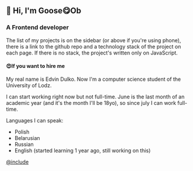 ## 👋 Hi, I'm Goose😋Ob
### A Frontend developer

The list of my projects is on the sidebar (or above if you're using phone),
there is a link to the github repo and a technology stack of the project on each
page. If there is no stack, the project's written only on JavaScript.

#### 😍If you want to hire me

My real name is Edvin Dulko. Now I'm a computer science student of the
University of Lodz.

I can start working right now but not full-time.
June is the last month of an academic year
(and it's the month I'll be 18yo), so since july I can work full-time.

Languages I can speak:
- Polish
- Belarusian
- Russian
- English (started learning 1 year ago, still working on this)

[@include](../index.md)
